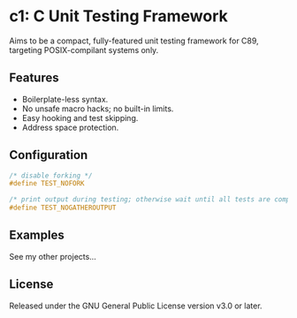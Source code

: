 # c1: C Unit Testing Framework
Aims to be a compact, fully-featured unit testing framework for C89, targeting
POSIX-compilant systems only.

## Features

* Boilerplate-less syntax.
* No unsafe macro hacks; no built-in limits.
* Easy hooking and test skipping.
* Address space protection.

## Configuration

```c
/* disable forking */
#define TEST_NOFORK

/* print output during testing; otherwise wait until all tests are completed */
#define TEST_NOGATHEROUTPUT

```

## Examples

See my other projects…

## License

Released under the GNU General Public License version v3.0 or later.
